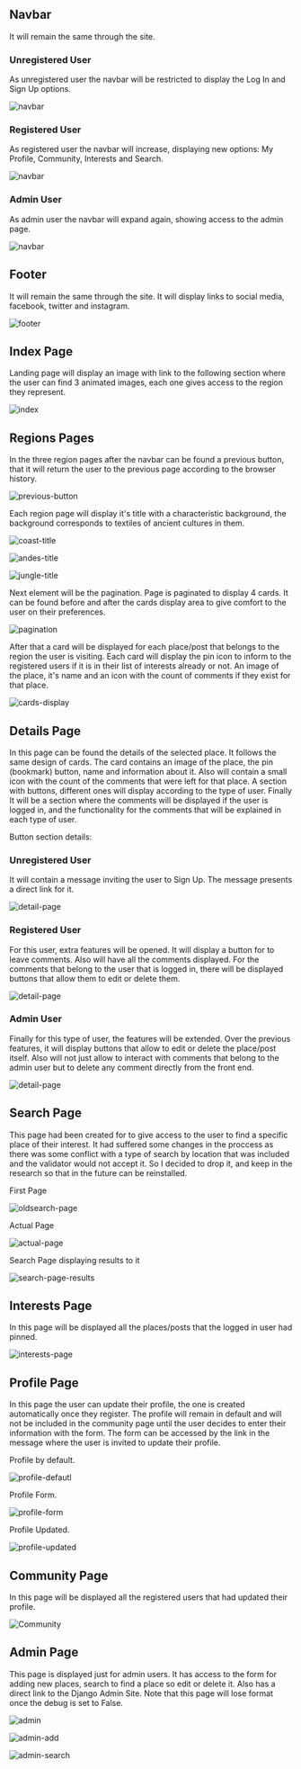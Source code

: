 ## Navbar

It will remain the same through the site.

### Unregistered User

As unregistered user the navbar will be restricted to display the Log In and Sign Up options.

![navbar](../readme_images/features/unregister%20navbar.png)

### Registered User

As registered user the navbar will increase, displaying new options: My Profile, Community, Interests and Search.

![navbar](../readme_images/features/Register%20navbar.png)

### Admin User

As admin user the navbar will expand again, showing access to the admin page.

![navbar](../readme_images/features/admin%20navbar.png)

## Footer

It will remain the same through the site. It will display links to social media, facebook, twitter and instagram.

![footer](../readme_images/features/footer.png)

## Index Page

Landing page will display an image with link to the following section where the user can find 3 animated images, each one gives access to the region they represent.

![index](../readme_images/features/index-page.png)

## Regions Pages

In the three region pages after the navbar can be found a previous button, that it will return the user to the previous page according to the browser history.

![previous-button](../readme_images/features/previous%20button%20.png)

Each region page will display it's title with a characteristic background, the background corresponds to textiles of ancient cultures in them.

![coast-title](../readme_images/features/coast%20title.png)

![andes-title](../readme_images/features/andes%20title.png)

![jungle-title](../readme_images/features/jungle%20title.png)

Next element will be the pagination. Page is paginated to display 4 cards. It can be found before and after the cards display area to give comfort to the user on their preferences.

![pagination](../readme_images/features/pagination.png)

After that a card will be displayed for each place/post that belongs to the region the user is visiting. Each card will display the pin icon to inform to the registered users if it is in their list of interests already or not. An image of the place, it's name and an icon with the count of comments if they exist for that place.

![cards-display](../readme_images/features/display%20card%20pin%20and%20unpin.png)

## Details Page

In this page can be found the details of the selected place. It follows the same design of cards. The card contains an image of the place, the pin (bookmark) button, name and information about it. Also will contain a small icon with the count of the comments that were left for that place. A section with buttons, different ones will display according to the type of user. Finally It will be a section where the comments will be displayed if the user is logged in, and the functionality for the comments that will be explained in each type of user.


Button section details:

### Unregistered User

It will contain a message inviting the user to Sign Up. The message presents a direct link for it.

![detail-page](../readme_images/features/detail%20place%20display.png)

### Registered User

For this user, extra features will be opened. It will display a button for to leave comments. Also will have all the comments displayed. For the comments that belong to the user that is logged in, there will be displayed buttons that allow them to edit or delete them.

![detail-page](../readme_images/features/details%20as%20register%20user.png)

### Admin User

Finally for this type of user, the features will be extended. Over the previous features, it will display buttons that allow to edit or delete the place/post itself. Also will not just allow to interact with comments that belong to the admin user but to delete any comment directly from the front end.

![detail-page](../readme_images/features/details%20as%20admin.png)

## Search Page

This page had been created for to give access to the user to find a specific place of their interest. It had suffered some changes in the proccess as there was some conflict with a type of search by location that was included and the validator would not accept it. So I decided to drop it, and keep in the research so that in the future can be reinstalled.

First Page

![oldsearch-page](../readme_images/features/old%20search%20page.png)

Actual Page

![actual-page](../readme_images/features/search%20page.png)

Search Page displaying results to it

![search-page-results](../readme_images/features/search%20page%20results.png)

## Interests Page

In this page will be displayed all the places/posts that the logged in user had pinned.

![interests-page](../readme_images/features/interests%20page.png)

## Profile Page

In this page the user can update their profile, the one is created automatically once they register. The profile will remain in default and will not be included in the community page until the user decides to enter their information with the form. The form can be accessed by the link in the message where the user is invited to update their profile.

Profile by default.

![profile-defautl](../readme_images/features/profile%20by%20default.png)

Profile Form.

![profile-form](../readme_images/features/form%20to%20update%20profile.png)

Profile Updated.

![profile-updated](../readme_images/features/register%20user%20-%20updated%20profile.png)

## Community Page

In this page will be displayed all the registered users that had updated their profile.

![Community](../readme_images/features/community%20page%20site.png)

## Admin Page

This page is displayed just for admin users. It has access to the form for adding new places, search to find a place so edit or delete it. Also has a direct link to the Django Admin Site. Note that this page will lose format once the debug is set to False.

![admin](../readme_images/features/admin%20page%20s.png)

![admin-add](../readme_images/features/form%20to%20add%20new%20place.png)

![admin-search](../readme_images/features/form%20search%20for%20admin.png)






